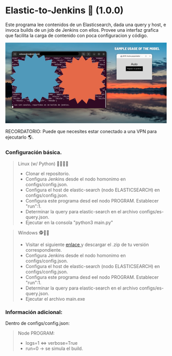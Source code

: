 # Elastic-to-Jenkins 🤖 (1.0.0)
Este programa lee contenidos de un Elasticsearch, dada una query y host, e invoca builds de un job de Jenkins con ellos. 
Provee una interfaz grafica que facilita la carga de contenido con poca configuracion y código.

<img src="readme-imgs/main-window.png" /> 

RECORDATORIO: Puede que necesites estar conectado a una VPN para ejecutarlo 🌎.

### Configuración básica.

> Linux (w/ Python) 🧑‍💻👩‍💻
> - Clonar el repositorio.
> - Configura Jenkins desde el nodo homonimo en configs/config.json.
> - Configura el host de elastic-search (nodo ELASTICSEARCH) en configs/config.json.
> - Configura este programa desd eel nodo PROGRAM. Establecer "run":1.
> - Determinar la query para elastic-search en el archivo configs/es-query.json.
> - Ejecutar en la consola "python3 main.py"

> Windows 🕵🕵️‍♀️
> - Visitar el siguiente <a href="https://drive.google.com/drive/folders/1ox97CjDEt9QkczHWo0kMJ7vHOmZNZrlG?usp=sharing"> enlace </a> y descargar el .zip de tu versión correspondiente.
> - Configura Jenkins desde el nodo homonimo en configs/config.json.
> - Configura el host de elastic-search (nodo ELASTICSEARCH) en configs/config.json.
> - Configura este programa desd eel nodo PROGRAM. Establecer "run":1.
> - Determinar la query para elastic-search en el archivo configs/es-query.json.
> - Ejecutar el archivo main.exe

### Información adicional:
Dentro de configs/config.json:
> Node PROGRAM: 
> * logs=1 <=> verbose=True
> * run=0 -> se simula el build. 


